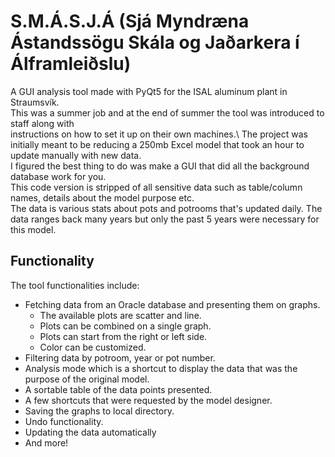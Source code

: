 # S.M.Á.S.J.Á (Sjá Myndræna Ástandssögu Skála og Jaðarkera í Álframleiðslu)
A GUI analysis tool made with PyQt5 for the ISAL aluminum plant in Straumsvík.\
This was a summer job and at the end of summer the tool was introduced to staff along with \
instructions on how to set it up on their own machines.\\
The project was initially meant to be reducing a 250mb Excel model that took an hour to update manually with new data.\
I figured the best thing to do was make a GUI that did all the background database work for you.\
This code version is stripped of all sensitive data such as table/column names, details about the model purpose etc.\
The data is various stats about pots and potrooms that's updated daily. The data ranges back many years but only the past 5 years were necessary for this model.
## Functionality
The tool functionalities include:
* Fetching data from an Oracle database and presenting them on graphs.
  * The available plots are scatter and line.
  * Plots can be combined on a single graph.
  * Plots can start from the right or left side.
  * Color can be customized.
* Filtering data by potroom, year or pot number.
* Analysis mode which is a shortcut to display the data that was the purpose of the original model.
* A sortable table of the data points presented.
* A few shortcuts that were requested by the model designer.
* Saving the graphs to local directory.
* Undo functionality.
* Updating the data automatically
* And more!
